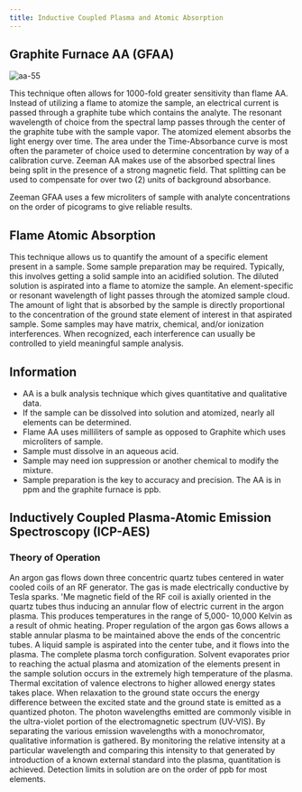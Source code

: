 ```yaml
---
title: Inductive Coupled Plasma and Atomic Absorption
---
```


## Graphite Furnace AA (GFAA)

![aa-55](https://res.cloudinary.com/dy3wlzuye/image/upload/f_auto,c_scale,w_300/GideonLabs/aa-55.jpg 'aa-55')

This technique often allows for 1000-fold greater sensitivity than flame AA. Instead of utilizing a flame to atomize the sample, an electrical current is passed through a graphite tube which contains the analyte. The resonant wavelength of choice from the spectral lamp passes through the center of the graphite tube with the sample vapor. The atomized element absorbs the light energy over time. The area under the Time-Absorbance curve is most often the parameter of choice used to determine concentration by way of a calibration curve. Zeeman AA makes use of the absorbed spectral lines being split in the presence of a strong magnetic field. That splitting can be used to compensate for over two (2) units of background absorbance.

Zeeman GFAA uses a few microliters of sample with analyte concentrations on the order of picograms to give reliable results.

## Flame Atomic Absorption

This technique allows us to quantify the amount of a specific element present in a sample. Some sample preparation may be required. Typically, this involves getting a solid sample into an acidified solution. The diluted solution is aspirated into a flame to atomize the sample. An element-specific or resonant wavelength of light passes through the atomized sample cloud. The amount of light that is absorbed by the sample is directly proportional to the concentration of the ground state element of interest in that aspirated sample. Some samples may have matrix, chemical, and/or ionization interferences. When recognized, each interference can usually be controlled to yield meaningful sample analysis.

## Information

- AA is a bulk analysis technique which gives quantitative and qualitative data.
- If the sample can be dissolved into solution and atomized, nearly all elements can be determined.
- Flame AA uses milliliters of sample as opposed to Graphite which uses microliters of sample.
- Sample must dissolve in an aqueous acid.
- Sample may need ion suppression or another chemical to modify the mixture.
- Sample preparation is the key to accuracy and precision. The AA is in ppm and the graphite furnace is ppb.

## Inductively Coupled Plasma-Atomic Emission Spectroscopy (ICP-AES)

### Theory of Operation

An argon gas flows down three concentric quartz tubes centered in water cooled coils of an RF generator. The gas is made electrically conductive by Tesla sparks. 'Me magnetic field of the RF coil is axially oriented in the quartz tubes thus inducing an annular flow of electric current in the argon plasma. This produces temperatures in the range of 5,000- 10,000 Kelvin as a result of ohmic heating. Proper regulation of the argon gas 6ows allows a stable annular plasma to be maintained above the ends of the concentric tubes. A liquid sample is aspirated into the center tube, and it flows into the plasma. The complete plasma torch configuration. Solvent evaporates prior to reaching the actual plasma and atomization of the elements present in the sample solution occurs in the extremely high temperature of the plasma. Thermal excitation of valence electrons to higher allowed energy states takes place. When relaxation to the ground state occurs the energy difference between the excited state and the ground state is emitted as a quantized photon. The photon wavelengths emitted are commonly visible in the ultra-violet portion of the electromagnetic spectrum (UV-VIS). By separating the various emission wavelengths with a monochromator, qualitative information is gathered. By monitoring the relative intensity at a particular wavelength and comparing this intensity to that generated by introduction of a known external standard into the plasma, quantitation is achieved. Detection limits in solution are on the order of ppb for most elements.
